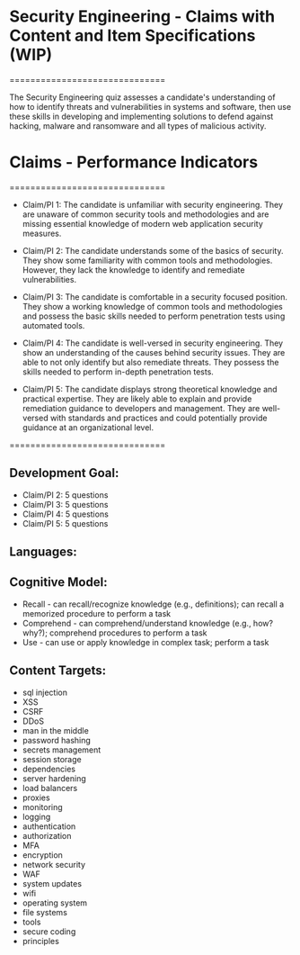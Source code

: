# Security Engineering - Claims with Content and Item Specifications (WIP)
==============================

The Security Engineering quiz assesses a candidate's understanding of how to identify threats and vulnerabilities in systems and software, then use these skills in developing and implementing solutions to defend against hacking, malware and ransomware and all types of malicious activity.

# Claims - Performance Indicators
==============================

-   Claim/PI 1: The candidate is unfamiliar with security engineering. They are unaware of common security tools and methodologies and are missing essential knowledge of modern web application security measures.

-   Claim/PI 2: The candidate understands some of the basics of security. They show some familiarity with common tools and methodologies. However, they lack the knowledge to identify and remediate vulnerabilities.

-   Claim/PI 3: The candidate is comfortable in a security focused position. They show a working knowledge of common tools and methodologies and possess the basic skills needed to perform penetration tests using automated tools.

-   Claim/PI 4: The candidate is well-versed in security engineering. They show an understanding of the causes behind security issues. They are able to not only identify but also remediate threats. They possess the skills needed to perform in-depth penetration tests.

-   Claim/PI 5: The candidate displays strong theoretical knowledge and practical expertise. They are likely able to explain and provide remediation guidance to developers and management. They are well-versed with standards and practices and could potentially provide guidance at an organizational level.


==============================

## Development Goal:

* Claim/PI 2: 5 questions
* Claim/PI 3: 5 questions
* Claim/PI 4: 5 questions
* Claim/PI 5: 5 questions


## Languages:


## Cognitive Model:
*	Recall -  can recall/recognize knowledge (e.g., definitions); can recall a memorized procedure to perform a task
*	Comprehend -  can comprehend/understand knowledge (e.g., how? why?); comprehend procedures to perform a task
*	Use - can use or apply knowledge in complex task; perform a task

## Content Targets:

*   sql injection
*   XSS
*   CSRF
*   DDoS
*   man in the middle
*   password hashing
*   secrets management
*   session storage
*   dependencies
*   server hardening
*   load balancers
*   proxies
*   monitoring
*   logging
*   authentication
*   authorization
*   MFA
*   encryption
*   network security
*   WAF
*   system updates
*   wifi
*   operating system
*   file systems
*   tools
*   secure coding
*   principles